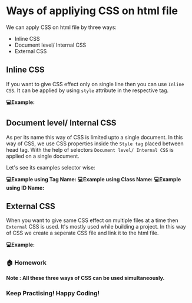 # Ways of appliying CSS on html file
We can apply CSS on html file by three ways:
- Inline CSS
- Document level/ Internal CSS
- External CSS
## Inline CSS
If you want to give CSS effect only on single line then you can use ```Inline CSS```.
It can be applied by using ```style``` attribute in the respective tag.


**💻Example:**

## Document level/ Internal CSS
As per its name this way of CSS is limited upto a single document.
In this way of CSS, we use CSS properties inside the ```Style tag``` placed between head tag.
With the help of selectors ```Document level/ Internal CSS``` is applied on a single document.

Let's see its examples selector wise:

**💻Example using Tag Name:**
**💻Example using Class Name:**
**💻Example using ID Name:**

## External CSS
When you want to give same CSS effect on multiple files at a time then ``` External``` CSS is used.
It's mostly used while building a project.
In this way of CSS we create a seperate CSS file and link it to the html file.

**💻Example:**

### 🏠 Homework 

**Note : All these three ways of CSS can be used simultaneously.**

### Keep Practising! Happy Coding!












